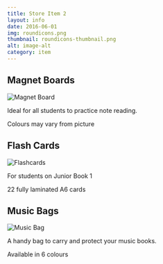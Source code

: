 ```yaml
---
title: Store Item 2
layout: info
date: 2016-06-01
img: roundicons.png
thumbnail: roundicons-thumbnail.png
alt: image-alt
category: item
---
```


## Magnet Boards
![Magnet Board](/ismagency/img/store/magnetboards.jpg)

Ideal for all students to practice note reading.

Colours may vary from picture

## Flash Cards

![Flashcards](/ismagency/img/store/flashcards.jpg)

For students on Junior Book 1

22 fully laminated A6 cards

## Music Bags

![Music Bag](/ismagency/img/store/musicbag.jpg)

A handy bag to carry and protect your music books.

Available in 6 colours
